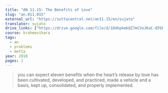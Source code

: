 ```yaml
---
title: "AN 11.15: The Benefits of Love"
slug: "an.011.015"
external_url: "https://suttacentral.net/an11.15/en/sujato"
translator: sujato
drive_links: ["https://drive.google.com/file/d/1D4hpkmkQI7mCVoJKaC-QTGhOdB-YdTKF/view?usp=drivesdk"]
course: brahmavihara
tags:
  - an
  - problems
  - metta
year: 2018
pages: 1
---
```


> you can expect eleven benefits when the heart’s release by love has been cultivated, developed, and practiced, made a vehicle and a basis, kept up, consolidated, and properly implemented.
